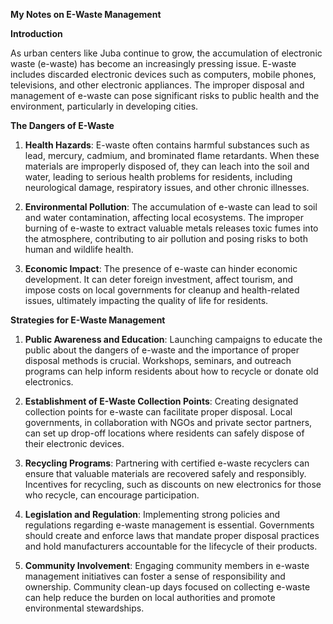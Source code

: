 
**My Notes on E-Waste Management**

**Introduction**

As urban centers like Juba continue to grow, the accumulation of electronic waste (e-waste) has become an increasingly pressing issue. E-waste includes discarded electronic devices such as computers, mobile phones, televisions, and other electronic appliances. The improper disposal and management of e-waste can pose significant risks to public health and the environment, particularly in developing cities.

**The Dangers of E-Waste**

1. **Health Hazards**: E-waste often contains harmful substances such as lead, mercury, cadmium, and brominated flame retardants. When these materials are improperly disposed of, they can leach into the soil and water, leading to serious health problems for residents, including neurological damage, respiratory issues, and other chronic illnesses.

2. **Environmental Pollution**: The accumulation of e-waste can lead to soil and water contamination, affecting local ecosystems. The improper burning of e-waste to extract valuable metals releases toxic fumes into the atmosphere, contributing to air pollution and posing risks to both human and wildlife health.

3. **Economic Impact**: The presence of e-waste can hinder economic development. It can deter foreign investment, affect tourism, and impose costs on local governments for cleanup and health-related issues, ultimately impacting the quality of life for residents.

**Strategies for E-Waste Management**

1. **Public Awareness and Education**: Launching campaigns to educate the public about the dangers of e-waste and the importance of proper disposal methods is crucial. Workshops, seminars, and outreach programs can help inform residents about how to recycle or donate old electronics.

2. **Establishment of E-Waste Collection Points**: Creating designated collection points for e-waste can facilitate proper disposal. Local governments, in collaboration with NGOs and private sector partners, can set up drop-off locations where residents can safely dispose of their electronic devices.

3. **Recycling Programs**: Partnering with certified e-waste recyclers can ensure that valuable materials are recovered safely and responsibly. Incentives for recycling, such as discounts on new electronics for those who recycle, can encourage participation.

4. **Legislation and Regulation**: Implementing strong policies and regulations regarding e-waste management is essential. Governments should create and enforce laws that mandate proper disposal practices and hold manufacturers accountable for the lifecycle of their products.

5. **Community Involvement**: Engaging community members in e-waste management initiatives can foster a sense of responsibility and ownership. Community clean-up days focused on collecting e-waste can help reduce the burden on local authorities and promote environmental stewardships.
